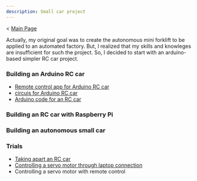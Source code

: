 ```yaml
---
description: Small car project
---
```

< [Main Page](https://enginebeast.github.io)

Actually, my original goal was to create the autonomous mini forklift to be applied to an automated factory. But, I realized that my skills and knowleges are insufficient for such the project. So, I decided to start with an arduino-based simpler RC car project. 

### Building an Arduino RC car
- [Remote control app for Arduino RC car](https://enginebeast.github.io/smallcar4/)
- [circuis for Arduino RC car](https://enginebeast.github.io/smallcar5/)
- [Arduino code for an RC car](https://enginebeast.github.io/smallcar6/)

### Building an RC car with Raspberry Pi

### Building an autonomous small car

### Trials
- [Taking apart an RC car](https://enginebeast.github.io/2025/09/18/apart_rccar.html)
- [Controlling a servo motor through laptop connection](https://enginebeast.github.io/2025/09/18/laptop_control_servo.html)
- Controlling a servo motor with remote control
